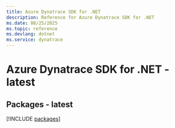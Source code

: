 ```yaml
---
title: Azure Dynatrace SDK for .NET
description: Reference for Azure Dynatrace SDK for .NET
ms.date: 08/25/2025
ms.topic: reference
ms.devlang: dotnet
ms.service: dynatrace
---
```

# Azure Dynatrace SDK for .NET - latest
## Packages - latest
[!INCLUDE [packages](dynatrace-index.md)]